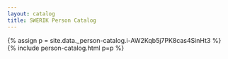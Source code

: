```yaml
---
layout: catalog
title: SWERIK Person Catalog
---
```

{% assign p = site.data._person-catalog.i-AW2Kqb5j7PK8cas4SinHt3 %}
{% include person-catalog.html p=p %}

